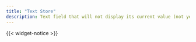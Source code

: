 ```yaml
---
title: "Text Store"
description: Text field that will not display its current value (not yet documented)
---
```


{{< widget-notice >}}
